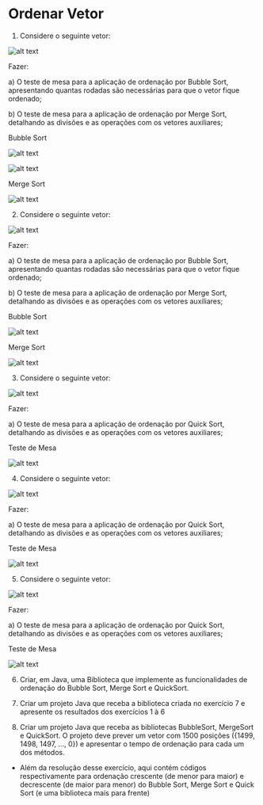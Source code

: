# Ordenar Vetor

1. Considere o seguinte vetor:

![alt text](image-1.png)

Fazer:

a) O teste de mesa para a aplicação de ordenação por Bubble Sort, apresentando quantas rodadas são
necessárias para que o vetor fique ordenado;

b) O teste de mesa para a aplicação de ordenação por Merge Sort, detalhando as divisões e as
operações com os vetores auxiliares;

Bubble Sort

![alt text](image-2.png)

![alt text](image-3.png)

Merge Sort

![alt text](image-4.png)

2. Considere o seguinte vetor:

![alt text](image-5.png)

Fazer:

a) O teste de mesa para a aplicação de ordenação por Bubble Sort, apresentando quantas rodadas são
necessárias para que o vetor fique ordenado;

b) O teste de mesa para a aplicação de ordenação por Merge Sort, detalhando as divisões e as
operações com os vetores auxiliares;

Bubble Sort

![alt text](image-6.png)

Merge Sort 

![alt text](image-7.png)

3. Considere o seguinte vetor: 

![alt text](image-8.png)

Fazer:

a) O teste de mesa para a aplicação de ordenação por Quick Sort, detalhando as divisões e as operações com os vetores auxiliares;

Teste de Mesa

![alt text](image-11.png)

4. Considere o seguinte vetor: 


![alt text](image-9.png)

Fazer:

a) O teste de mesa para a aplicação de ordenação por Quick Sort, detalhando as divisões e as operações com os vetores auxiliares;

Teste de Mesa

![alt text](image-12.png)

5. Considere o seguinte vetor: 

![alt text](image-10.png)

Fazer:

a) O teste de mesa para a aplicação de ordenação por Quick Sort, detalhando as divisões e as operações com os vetores auxiliares;

Teste de Mesa

![alt text](image-13.png)

6. Criar, em Java, uma Biblioteca que implemente as funcionalidades de ordenação do Bubble Sort, Merge Sort e QuickSort.

7. Criar um projeto Java que receba a biblioteca criada no exercício 7 e apresente os resultados dos exercícios 1 à 6

8. Criar um projeto Java que receba as bibliotecas BubbleSort, MergeSort e QuickSort. O projeto deve prever um vetor com 1500 posições ({1499, 1498, 1497, ..., 0}) e apresentar o tempo de ordenação para cada um dos métodos.

- Além da resolução desse exercício, aqui contém códigos respectivamente para ordenação crescente (de menor para maior) e decrescente (de maior para menor) do Bubble Sort, Merge Sort e Quick Sort (e uma biblioteca mais para frente)